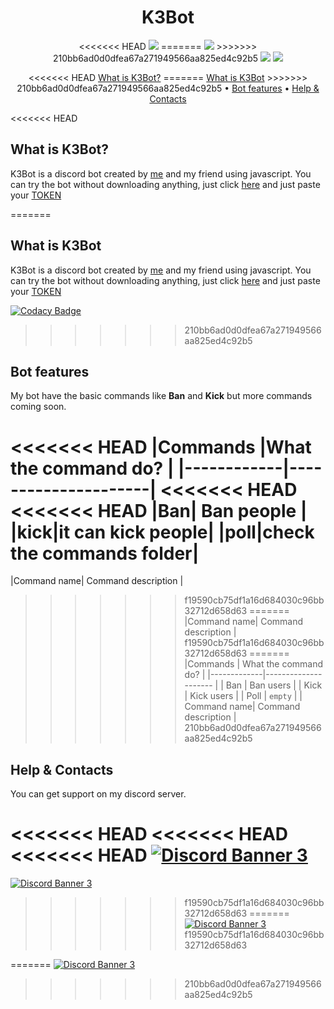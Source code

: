<h1 align="center"><b>K3Bot</b></h1>

<p align="center">
<<<<<<< HEAD
  <a href='LICENSE'><img src='https://raster.shields.io/badge/License-MIT%20LIcense-16c60c.svg?style=for-the-badge'></a>
=======
  <a href='LICENSE'><img src='https://raster.shields.io/badge/License-AGPL3.0%20LIcense-16c60c.svg?style=for-the-badge'></a>
>>>>>>> 210bb6ad0d0dfea67a271949566aa825ed4c92b5
  <a href='https://github.com/Unknownio/SimpleBot/releases'><img src='https://raster.shields.io/badge/Project-Releases-red.svg?style=for-the-badge'></a>
  <a href='#'><img src='https://raster.shields.io/badge/Language-JS-orange.svg?style=for-the-badge'></a>
</p>

<p align="center">
<<<<<<< HEAD
<a href='#what-is-k3bot'>What is K3Bot?</a>
=======
<a href='#what-is-k3bot'>What is K3Bot</a>
>>>>>>> 210bb6ad0d0dfea67a271949566aa825ed4c92b5
•
<a href='#bot-features'>Bot features</a>
•
<a href='#help--contacts'>Help & Contacts</a>
</p>

<<<<<<< HEAD

## What is K3Bot?
K3Bot is a discord bot created by [me](https://github.com/Unknownio) and my friend using javascript.
You can try the bot without downloading anything, just click [here](https://repl.it/join/zulovgka-gamerpubg1008) and just paste your [TOKEN](https://www.writebots.com/discord-bot-token/)



=======
## What is K3Bot

K3Bot is a discord bot created by [me](https://github.com/Unknownio) and my friend using javascript.
You can try the bot without downloading anything, just click [here](https://repl.it/join/zulovgka-gamerpubg1008) and just paste your [TOKEN](https://www.writebots.com/discord-bot-token/)

[![Codacy Badge](https://app.codacy.com/project/badge/Grade/34e8ab04941d41099293ebc558d94257)](https://www.codacy.com/gh/Unknownio/SimpleBot/dashboard?utm_source=github.com&amp;utm_medium=referral&amp;utm_content=Unknownio/SimpleBot&amp;utm_campaign=Badge_Grade)
>>>>>>> 210bb6ad0d0dfea67a271949566aa825ed4c92b5

## Bot features
My bot have the basic commands like <b>Ban</b> and <b>Kick</b> but more commands coming soon.

<<<<<<< HEAD
|Commands    |What the command do? |
|------------|---------------------|
<<<<<<< HEAD
<<<<<<< HEAD
|Ban| Ban people |
|kick|it can kick people|
|poll|check the commands folder|
=======
|Command name| Command description |
>>>>>>> f19590cb75df1a16d684030c96bb32712d658d63
=======
|Command name| Command description |
>>>>>>> f19590cb75df1a16d684030c96bb32712d658d63
=======
|Commands     | What the command do? |
|-------------|--------------------- |
| Ban         | Ban users            |
| Kick        | Kick users           |
| Poll        | ```empty```          |
| Command name| Command description  |
>>>>>>> 210bb6ad0d0dfea67a271949566aa825ed4c92b5

## Help & Contacts

You can get support on my discord server.

<<<<<<< HEAD
<<<<<<< HEAD
<<<<<<< HEAD
<a target="_blank" rel="noopener noreferrer" href='https://discord.gg/ZcJaaYU52D'>![Discord Banner 3](https://discordapp.com/api/guilds/713417725191389184/widget.png?style=banner3)</a>
=======
<a target="_blank" rel="noopener noreferrer" href='https://discord.gg/8PDEQqsG5b'>![Discord Banner 3](https://discordapp.com/api/guilds/713417725191389184/widget.png?style=banner3)</a>
>>>>>>> f19590cb75df1a16d684030c96bb32712d658d63
=======
<a target="_blank" rel="noopener noreferrer" href='https://discord.gg/8PDEQqsG5b'>![Discord Banner 3](https://discordapp.com/api/guilds/713417725191389184/widget.png?style=banner3)</a>
>>>>>>> f19590cb75df1a16d684030c96bb32712d658d63

=======
<a target="_blank" rel="noopener noreferrer" href='https://discord.gg/8PDEQqsG5b'>![Discord Banner 3](https://discordapp.com/api/guilds/713417725191389184/widget.png?style=banner3)</a>
>>>>>>> 210bb6ad0d0dfea67a271949566aa825ed4c92b5

